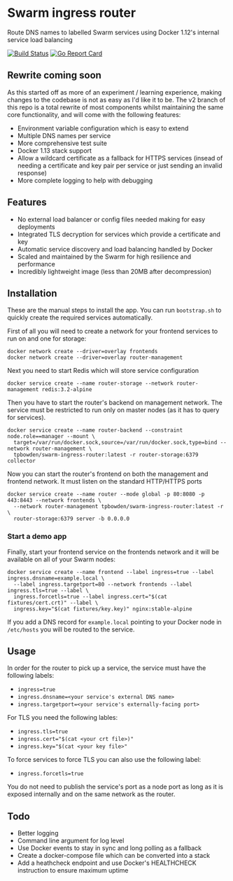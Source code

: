 # Swarm ingress router

Route DNS names to labelled Swarm services using Docker 1.12's internal service load balancing

[![Build Status](https://travis-ci.org/tpbowden/swarm-ingress-router.svg?branch=master)](https://travis-ci.org/tpbowden/swarm-ingress-router) [![Go Report Card](https://goreportcard.com/badge/github.com/tpbowden/swarm-ingress-router)](https://goreportcard.com/report/github.com/tpbowden/swarm-ingress-router)

## Rewrite coming soon

As this started off as more of an experiment / learning experience, making changes to the codebase is not as easy as I'd like it to be. The v2 branch of this repo is a total rewrite of most components whilst maintaining the same core functionality, and will come with the following features:

* Environment variable configuration which is easy to extend
* Multiple DNS names per service
* More comprehensive test suite
* Docker 1.13 stack support
* Allow a wildcard certificate as a fallback for HTTPS services (insead of needing a certificate and key pair per service or just sending an invalid response)
* More complete logging to help with debugging

## Features

* No external load balancer or config files needed making for easy deployments
* Integrated TLS decryption for services which provide a certificate and key
* Automatic service discovery and load balancing handled by Docker
* Scaled and maintained by the Swarm for high resilience and performance
* Incredibly lightweight image (less than 20MB after decompression)

## Installation

These are the manual steps to install the app. You can run `bootstrap.sh` to quickly create the required
services automatically.

First of all you will need to create a network for your frontend services to run on and one for storage:

    docker network create --driver=overlay frontends
    docker network create --driver=overlay router-management

Next you need to start Redis which will store service configuration

    docker service create --name router-storage --network router-management redis:3.2-alpine

Then you have to start the router's backend on management network. The service must be restricted to
run only on master nodes (as it has to query for services).

    docker service create --name router-backend --constraint node.role==manager --mount \
      target=/var/run/docker.sock,source=/var/run/docker.sock,type=bind --network router-management \
      tpbowden/swarm-ingress-router:latest -r router-storage:6379 collector

Now you can start the router's frontend on both the management and frontend network.
It must listen on the standard HTTP/HTTPS ports 

    docker service create --name router --mode global -p 80:8080 -p 443:8443 --network frontends \
      --network router-management tpbowden/swarm-ingress-router:latest -r \
      router-storage:6379 server -b 0.0.0.0

### Start a demo app

Finally, start your frontend service on the frontends network and it will be available on all of your Swarm nodes:

    docker service create --name frontend --label ingress=true --label ingress.dnsname=example.local \
      --label ingress.targetport=80 --network frontends --label ingress.tls=true --label \
      ingress.forcetls=true --label ingress.cert="$(cat fixtures/cert.crt)" --label \
      ingress.key="$(cat fixtures/key.key)" nginx:stable-alpine

If you add a DNS record for `example.local` pointing to your Docker node in `/etc/hosts` you will be
routed to the service.

## Usage

In order for the router to pick up a service, the service must have the following labels:

* `ingress=true`
* `ingress.dnsname=<your service's external DNS name>`
* `ingress.targetport=<your service's externally-facing port>`

For TLS you need the following lables:

* `ingress.tls=true`
* `ingress.cert="$(cat <your crt file>)"`
* `ingress.key="$(cat <your key file>"`

To force services to force TLS you can also use the following label:

* `ingress.forcetls=true`

You do not need to publish the service's port as a node port as long as it is exposed internally and on the same network
as the router.

## Todo

* Better logging
* Command line argument for log level
* Use Docker events to stay in sync and long polling as a fallback
* Create a docker-compose file which can be converted into a stack
* Add a heathcheck endpoint and use Docker's HEALTHCHECK instruction to ensure maximum uptime
